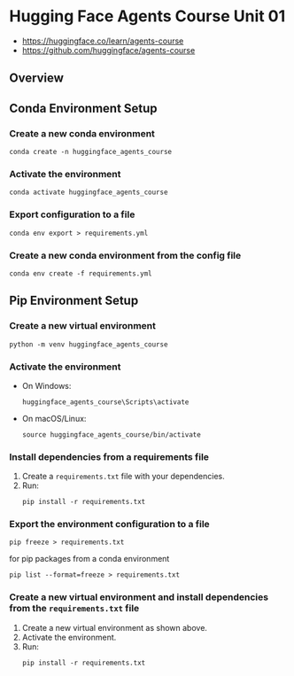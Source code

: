 # Hugging Face Agents Course Unit 01

- https://huggingface.co/learn/agents-course
- https://github.com/huggingface/agents-course

## Overview


## Conda Environment Setup

### Create a new conda environment
```shell
conda create -n huggingface_agents_course
```

### Activate the environment
```shell
conda activate huggingface_agents_course
```

### Export configuration to a file
```shell
conda env export > requirements.yml
```

### Create a new conda environment from the config file
```shell
conda env create -f requirements.yml
```

## Pip Environment Setup

### Create a new virtual environment
```shell
python -m venv huggingface_agents_course
```

### Activate the environment
- On Windows:
  ```shell
  huggingface_agents_course\Scripts\activate
  ```
- On macOS/Linux:
  ```shell
  source huggingface_agents_course/bin/activate
  ```

### Install dependencies from a requirements file
1. Create a `requirements.txt` file with your dependencies.
2. Run:
   ```shell
   pip install -r requirements.txt
   ```

### Export the environment configuration to a file
```shell
pip freeze > requirements.txt
```
for pip packages from a conda environment
```
pip list --format=freeze > requirements.txt
```

### Create a new virtual environment and install dependencies from the `requirements.txt` file
1. Create a new virtual environment as shown above.
2. Activate the environment.
3. Run:
   ```shell
   pip install -r requirements.txt
   ```


